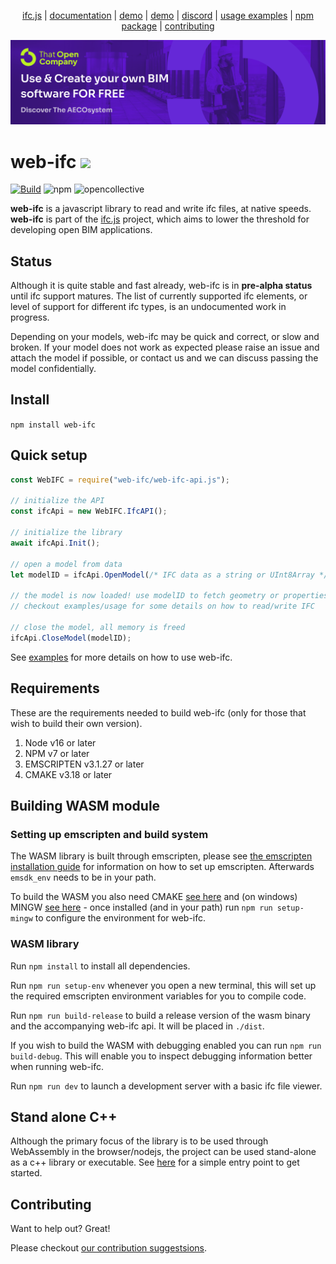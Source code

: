 
<p align="center">
  <a href="https://ifcjs.github.io/info/">ifc.js</a>
  |
  <a href="https://ifcjs.github.io/info/docs/Guide/web-ifc/Introduction">documentation</a>
  |
  <a href="https://ifcjs.github.io/web-ifc/demo">demo</a>
  |
  <a href="https://ifcjs.github.io/web-ifc/examples">demo</a>
  |
  <a href="https://discord.gg/FXfyR4XrKT">discord</a>
  |
  <a href="https://github.com/ifcjs/web-ifc/tree/main/examples/usage/src">usage examples</a>
  |
  <a href="https://www.npmjs.com/package/web-ifc">npm package</a>
  |
  <a href="https://github.com/ifcjs/web-ifc/blob/main/contributing.md">contributing</a>
</p>

<img src="banner.png">
<h1>web-ifc <img src="https://ifcjs.github.io/info/img/logo.svg" width="32"></h1>

[![Build](https://github.com/tomvandig/web-ifc/actions/workflows/build.yml/badge.svg)](https://github.com/tomvandig/web-ifc/actions/workflows/build.yml)
![npm](https://img.shields.io/npm/dw/web-ifc)
![opencollective](https://opencollective.com/ifcjs/tiers/badge.svg)

**web-ifc** is a javascript library to read and write ifc files, at native speeds. **web-ifc** is part of the [ifc.js](https://ifcjs.github.io/info/) project, which aims to lower the threshold for developing open BIM applications.

## Status

Although it is quite stable and fast already, web-ifc is in **pre-alpha status** until ifc support matures. The list of currently supported ifc elements, or level of support for different ifc types, is an undocumented work in progress. 

Depending on your models, web-ifc may be quick and correct, or slow and broken. If your model does not work as expected please raise an issue and attach the model if possible, or contact us and we can discuss passing the model confidentially.

## Install

`npm install web-ifc`

## Quick setup

```JavaScript
const WebIFC = require("web-ifc/web-ifc-api.js");

// initialize the API
const ifcApi = new WebIFC.IfcAPI();

// initialize the library
await ifcApi.Init();

// open a model from data
let modelID = ifcApi.OpenModel(/* IFC data as a string or UInt8Array */, /* optional settings object */, );

// the model is now loaded! use modelID to fetch geometry or properties
// checkout examples/usage for some details on how to read/write IFC

// close the model, all memory is freed
ifcApi.CloseModel(modelID);

```

See [examples](https://github.com/tomvandig/web-ifc/tree/main/examples/usage/src) for more details on how to use web-ifc.

## Requirements

These are the requirements needed to build web-ifc (only for those that wish to build their own version).

1. Node v16 or later
2. NPM v7 or later
3. EMSCRIPTEN v3.1.27 or later
4. CMAKE v3.18 or later

## Building WASM module

### Setting up emscripten and build system

The WASM library is built through emscripten, please see [the emscripten installation guide](https://emscripten.org/docs/getting_started/downloads.html) for information on how to set up emscripten. Afterwards `emsdk_env` needs to be in your path.

To build the WASM you also need CMAKE [see here](https://cmake.org/download/) and (on windows) MINGW [see here](https://sourceforge.net/projects/mingw/) - once installed (and in your path) run `npm run setup-mingw` to configure the environment for web-ifc.

### WASM library

Run `npm install` to install all dependencies.

Run `npm run setup-env` whenever you open a new terminal, this will set up the required emscripten environment variables for you to compile code.

Run `npm run build-release` to build a release version of the wasm binary and the accompanying web-ifc api. It will be placed in `./dist`.

If you wish to build the WASM with debugging enabled you can run `npm run build-debug`. This will enable you to inspect debugging information better when running web-ifc.

Run `npm run dev` to launch a development server with a basic ifc file viewer.

## Stand alone C++

Although the primary focus of the library is to be used through WebAssembly in the browser/nodejs, the project can be used stand-alone as a c++ library or executable. See [here](https://github.com/tomvandig/web-ifc/blob/main/src/wasm/web-ifc-test.cpp) for a simple entry point to get started.

## Contributing

Want to help out? Great!

Please checkout [our contribution suggestsions](https://github.com/tomvandig/web-ifc/blob/main/contributing.md).
